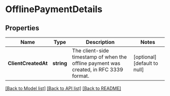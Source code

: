 # OfflinePaymentDetails

## Properties
Name | Type | Description | Notes
------------ | ------------- | ------------- | -------------
**ClientCreatedAt** | **string** | The client-side timestamp of when the offline payment was created, in RFC 3339 format. | [optional] [default to null]

[[Back to Model list]](../README.md#documentation-for-models) [[Back to API list]](../README.md#documentation-for-api-endpoints) [[Back to README]](../README.md)


